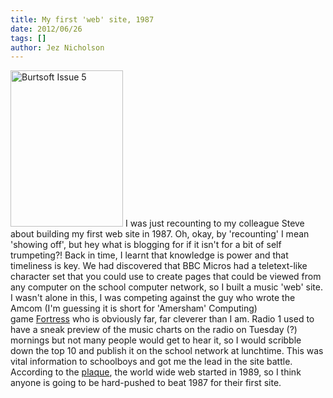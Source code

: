 ```yaml
---
title: My first 'web' site, 1987
date: 2012/06/26
tags: []
author: Jez Nicholson
---
```

<a href="http://www.flickr.com/photos/jnicho02/7449112198/" title="Burtsoft Issue 5 by J'Roo, on Flickr"><img src="http://farm9.staticflickr.com/8166/7449112198_a2e9eb5442.jpg" height="250" alt="Burtsoft Issue 5" width="180" /></a>
I was just recounting to my colleague Steve about building my first web site in 1987. Oh, okay, by 'recounting' I mean 'showing off', but hey what is blogging for if it isn't for a bit of self trumpeting?!
Back in time, I learnt that knowledge is power and that timeliness is key.
We had discovered that BBC Micros had a teletext-like character set that you could use to create pages that could be viewed from any computer on the school computer network, so I built a music 'web' site. I wasn't alone in this, I was competing against the guy who wrote the Amcom (I'm guessing it is short for 'Amersham' Computing) game&nbsp;<a href="http://www.bbcmicrogames.com/bestrest.html">Fortress</a>&nbsp;who is obviously far, far cleverer than I am.
Radio 1 used to have a sneak preview of the music charts on the radio on Tuesday (?) mornings but not many people would get to hear it, so I would scribble down the top 10 and publish it on the school network at lunchtime. This was vital information to schoolboys and got me the lead in the site battle.
According to the <a href="http://openplaques.org/plaques/2196">plaque</a>, the world wide web started in 1989, so I think anyone is going to be hard-pushed to beat 1987 for their first site.
